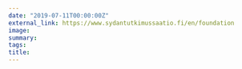 ```yaml
---
date: "2019-07-11T00:00:00Z"
external_link: https://www.sydantutkimussaatio.fi/en/foundation
image:
summary: 
tags:
title:
---
```

